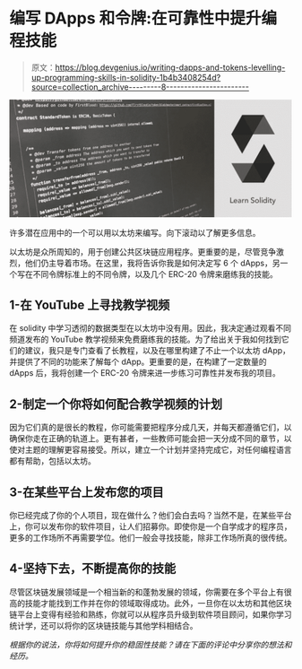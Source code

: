 # 编写 DApps 和令牌:在可靠性中提升编程技能

> 原文：<https://blog.devgenius.io/writing-dapps-and-tokens-levelling-up-programming-skills-in-solidity-1b4b3408254d?source=collection_archive---------8----------------------->

![](img/6fb747d2a032859664a85e526882fe68.png)

许多潜在应用中的一个可以用以太坊来编写。向下滚动以了解更多信息。

以太坊是众所周知的，用于创建公共区块链应用程序。更重要的是，尽管竞争激烈，他们仍主导着市场。在这里，我将告诉你我是如何决定写 6 个 dApps，另一个写在不同令牌标准上的不同令牌，以及几个 ERC-20 令牌来磨练我的技能。

## 1-在 YouTube 上寻找教学视频

在 solidity 中学习透彻的数据类型在以太坊中没有用。因此，我决定通过观看不同频道发布的 YouTube 教学视频来免费磨练我的技能。为了给出关于我如何找到它们的建议，我只是专门查看了长教程，以及在哪里构建了不止一个以太坊 dApp，并提供了不同的功能来了解每个 dApp。更重要的是，在构建了一定数量的 dApps 后，我将创建一个 ERC-20 令牌来进一步练习可靠性并发布我的项目。

## 2-制定一个你将如何配合教学视频的计划

因为它们真的是很长的教程，你可能需要把程序分成几天，并每天都遵循它们，以确保你走在正确的轨道上。更有甚者，一些教师可能会把一天分成不同的章节，以使对主题的理解更容易接受。所以，建立一个计划并坚持完成它，对任何编程语言都有帮助，包括以太坊。

## 3-在某些平台上发布您的项目

你已经完成了你的个人项目，现在做什么？他们会白去吗？当然不是，在某些平台上，你可以发布你的软件项目，让人们招募你。即使你是一个自学成才的程序员，更多的工作场所不再需要学位。他们一般会寻找技能，除非工作场所真的很传统。

## 4-坚持下去，不断提高你的技能

尽管区块链发展领域是一个相当新的和蓬勃发展的领域，你需要在多个平台上有很高的技能才能找到工作并在你的领域取得成功。此外，一旦你在以太坊和其他区块链平台上变得有经验和熟练，你就可以从程序员升级到软件项目顾问，如果你学习统计学，还可以将你的区块链技能与其他学科相结合。

*根据你的说法，你将如何提升你的稳固性技能？请在下面的评论中分享你的想法和经历。*